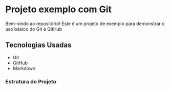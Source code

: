 # Projeto exemplo com Git

Bem-vindo ao repositório! Este é um projeto de exemplo para demonstrar o uso básico do Git e GitHub

## Tecnologias Usadas

- Git
- GitHub
- Markdown

### Estrutura do Projeto
